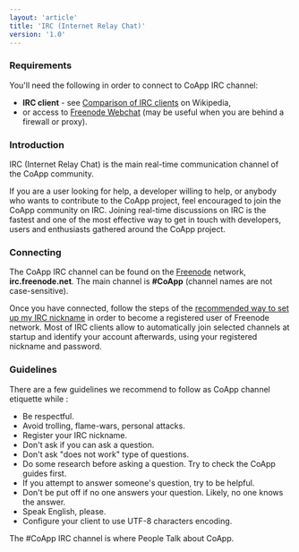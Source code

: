 ```yaml
---
layout: 'article'
title: 'IRC (Internet Relay Chat)'
version: '1.0'
---
```


### Requirements

You'll need the following in order to connect to CoApp IRC channel:
- **IRC client** - see [Comparison of IRC clients](http://en.wikipedia.org/wiki/Comparison_of_IRC_clients) on Wikipedia,
- or access to [Freenode Webchat](http://webchat.freenode.net/) (may be useful when you are behind a firewall or proxy).

### Introduction

IRC (Internet Relay Chat) is the main real-time communication channel of the CoApp community.

If you are a user looking for help, a developer willing to help, or anybody who wants to contribute to the CoApp project, feel encouraged to join the CoApp community on IRC. Joining real-time discussions on IRC is the fastest and one of the most effective way to get in touch with developers, users and enthusiasts gathered around the CoApp project.

### Connecting

The CoApp IRC channel can be found on the [Freenode](http://freenode.net/) network, **irc.freenode.net**. The main channel is **#CoApp** (channel names are not case-sensitive).

Once you have connected, follow the steps of the [recommended way to set up my IRC nickname](http://freenode.net/faq.shtml#nicksetup) in order to become a registered user of Freenode network. Most of IRC clients allow to automatically join selected channels at startup and identify your account afterwards, using your registered nickname and password.

### Guidelines

There are a few guidelines we recommend to follow as CoApp channel etiquette while :
- Be respectful.
- Avoid trolling, flame-wars, personal attacks.
- Register your IRC nickname.
- Don't ask if you can ask a question.
- Don't ask "does not work" type of questions.
- Do some research before asking a question. Try to check the CoApp guides first.
- If you attempt to answer someone's question, try to be helpful.
- Don't be put off if no one answers your question. Likely, no one knows the answer.
- Speak English, please.
- Configure your client to use UTF-8 characters encoding.

The #CoApp IRC channel is where People Talk about CoApp.